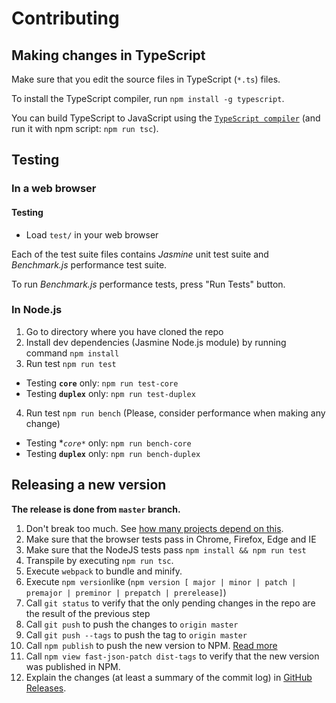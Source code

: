# Contributing

## Making changes in TypeScript

Make sure that you edit the source files in TypeScript (`*.ts`) files.

To install the TypeScript compiler, run `npm install -g typescript`.

You can build TypeScript to JavaScript using the [`TypeScript compiler`](https://www.typescriptlang.org/docs/tutorial.html)
(and run it with npm script: `npm run tsc`).

## Testing

### In a web browser

#### Testing

 - Load `test/` in your web browser

Each of the test suite files contains *Jasmine* unit test suite and *Benchmark.js* performance test suite.

To run *Benchmark.js* performance tests, press "Run Tests" button.

### In Node.js

1. Go to directory where you have cloned the repo
2. Install dev dependencies (Jasmine Node.js module) by running command `npm install`
3. Run test `npm run test`
 - Testing **`core`** only: `npm run test-core`
 - Testing **`duplex`** only: `npm run test-duplex`
4. Run test `npm run bench` (Please, consider performance when making any change)
 - Testing **`core*`* only: `npm run bench-core`
 - Testing **`duplex`** only: `npm run bench-duplex`


## Releasing a new version

**The release is done from `master` branch.**

1. Don't break too much. See [how many projects depend on this](https://www.npmjs.com/browse/depended/fast-json-patch).
2. Make sure that the browser tests pass in Chrome, Firefox, Edge and IE
3. Make sure that the NodeJS tests pass `npm install && npm run test`
4. Transpile by executing `npm run tsc`.
5. Execute `webpack` to bundle and minify.
7. Execute `npm version`like (`npm version [ major | minor | patch | premajor | preminor | prepatch | prerelease]`)
8. Call `git status` to verify that the only pending changes in the repo are the result of the previous step
9. Call `git push` to push the changes to `origin master`
10. Call `git push --tags` to push the tag to `origin master`
11. Call `npm publish` to push the new version to NPM. [Read more](https://docs.npmjs.com/getting-started/publishing-npm-packages)
12. Call `npm view fast-json-patch dist-tags` to verify that the new version was published in NPM.
13. Explain the changes (at least a summary of the commit log) in [GitHub Releases](https://github.com/Starcounter-Jack/JSON-Patch/releases).
